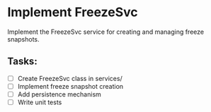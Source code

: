 # Implement FreezeSvc

Implement the FreezeSvc service for creating and managing freeze snapshots.

## Tasks:
- [ ] Create FreezeSvc class in services/
- [ ] Implement freeze snapshot creation
- [ ] Add persistence mechanism
- [ ] Write unit tests